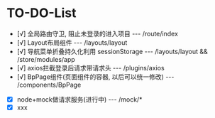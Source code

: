 # TO-DO-List

- [√] 全局路由守卫, 阻止未登录的进入项目 --- /route/index
- [√] Layout布局组件 --- /layouts/layout
- [√] 导航菜单折叠持久化利用 sessionStorage  --- /layouts/layout && /store/modules/app
- [√] axios拦截登录后请求带请求头 --- /plugins/axios
- [√] BpPage组件(页面组件的容器, 以后可以统一修改) --- /components/BpPage
- [x] node+mock做请求服务(进行中) --- /mock/*
- [x] xxx